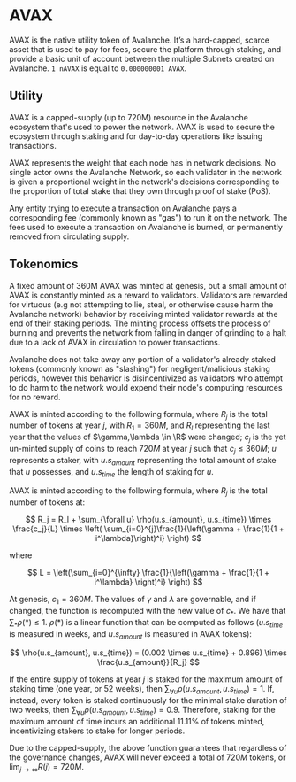 # AVAX

AVAX is the native utility token of Avalanche. It’s a hard-capped, scarce asset that is used to
pay for fees, secure the platform through staking, and provide a basic unit of account between the
multiple Subnets created on Avalanche. `1 nAVAX` is equal to `0.000000001 AVAX`.

## Utility

AVAX is a capped-supply (up to 720M) resource in the Avalanche ecosystem that's used to power the
network. AVAX is used to secure the ecosystem through staking and for day-to-day operations like
issuing transactions.

AVAX represents the weight that each node has in network decisions. No single actor owns
the Avalanche Network, so each validator in the network is given a proportional weight in the
network's decisions corresponding to the proportion of total stake that they own through proof
of stake (PoS).

Any entity trying to execute a transaction on Avalanche pays a corresponding fee (commonly known as
"gas") to run it on the network. The fees used to execute a transaction on Avalanche is burned,
or permanently removed from circulating supply.

## Tokenomics

A fixed amount of 360M AVAX was minted at genesis, but a small amount of AVAX is constantly minted
as a reward to validators. Validators are rewarded for virtuous (e.g not attempting to lie, steal, or
otherwise cause harm the Avalanche network) behavior by receiving minted validator rewards at the
end of their staking periods. The minting process offsets the process of burning and prevents the
network from falling in danger of grinding to a halt due to a lack of AVAX in circulation to power
transactions.

Avalanche does not take away any portion of a validator's already staked tokens (commonly known as
"slashing") for negligent/malicious staking periods, however this behavior is disincentivized as
validators who attempt to do harm to the network would expend their node's computing resources
for no reward.

<!-- vale off -->

AVAX is minted according to the following formula, where $R_j$ is the total number of tokens at 
year $j$, with $R_1 = 360M$, and $R_l$ representing the last year that the values of
$\gamma,\lambda \in \R$ were changed; $c_j$ is the yet un-minted supply of coins to reach $720M$ at
year $j$ such that $c_j \leq 360M$; $u$ represents a staker, with $u.s_{amount}$ representing the
total amount of stake that $u$ possesses, and $u.s_{time}$ the length of staking for $u$.

AVAX is minted according to the following formula, where $R_j$ is the total number of tokens at:

<!-- markdownlint-disable MD013 -->

$$
R_j = R_l + \sum_{\forall u} \rho(u.s_{amount}, u.s_{time}) \times \frac{c_j}{L} \times \left( \sum_{i=0}^{j}\frac{1}{\left(\gamma + \frac{1}{1 + i^\lambda}\right)^i} \right)
$$

<!-- markdownlint-enable MD013 -->

where

$$
L = \left(\sum_{i=0}^{\infty} \frac{1}{\left(\gamma + \frac{1}{1 + i^\lambda} \right)^i} \right)
$$

At genesis, $c_1 = 360M$. The values of $\gamma$ and $\lambda$ are governable, and if changed,
the function is recomputed with the new value of $c_*$. We have that $\sum_{*}\rho(*) \le 1$.
$\rho(*)$ is a linear function that can be computed as follows ($u.s_{time}$ is measured in weeks,
and $u.s_{amount}$ is measured in AVAX tokens):

$$
\rho(u.s_{amount}, u.s_{time}) = (0.002 \times u.s_{time} + 0.896) \times \frac{u.s_{amount}}{R_j}
$$

If the entire supply of tokens at year $j$ is staked for the maximum amount of staking time (one
year, or 52 weeks), then $\sum_{\forall u}\rho(u.s_{amount}, u.s_{time}) = 1$. If, instead,
every token is staked continuously for the minimal stake duration of two weeks, then
$\sum_{\forall u}\rho(u.s_{amount}, u.s_{time}) = 0.9$. Therefore, staking for the maximum
amount of time incurs an additional 11.11% of tokens minted, incentivizing stakers to stake
for longer periods.

Due to the capped-supply, the above function guarantees that regardless of the governance changes,
AVAX will never exceed a total of $720M$ tokens, or $\lim_{j \to \infty} R(j) = 720M$.

<!-- vale on -->
